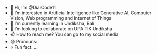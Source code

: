 - 👋 Hi, I’m @DiarCode11
- 👀 I’m interested in Artificial Intelligence like Generative AI, Computer Vision, Web programming and Internet of Things
- 🌱 I’m currently learning in Undiksha, Bali
- 💞️ I’m looking to collaborate on UPA TIK Undiksha
- 📫 How to reach me? You can go to my social media
- 😄 Pronouns: 
- ⚡ Fun fact: ...

<!---
DiarCode11/DiarCode11 is a ✨ special ✨ repository because its `README.md` (this file) appears on your GitHub profile.
You can click the Preview link to take a look at your changes.
--->
